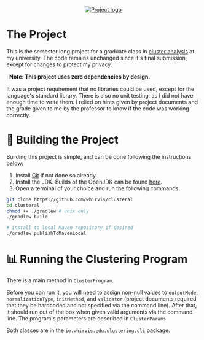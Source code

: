 <div style="text-align: center;">
  <a href="https://commons.wikimedia.org/wiki/File:Polarlicht_2_kmeans_16_large.png">
    <img src="https://i.imgur.com/I17fXM9.png" alt="Project logo"
        title="The aurora borealis, after running k-means clustering with k = 16"/></a>
</div>

# The Project
This is the semester long project for a graduate class in
[cluster analysis](https://en.wikipedia.org/wiki/Cluster_analysis) at my
university. The code remains unchanged since it's final submission, except
for changes to protect my privacy.

ℹ️ **Note: This project uses zero dependencies by design.**

It was a project requirement that no libraries could be used, except for
the language's standard library. There is also no unit testing, as I did
not have enough time to write them. I relied on hints given by project
documents and the grade given to me by the professor to know if the code
was working correctly.

# 🧮 Building the Project

Building this project is simple, and can be done  following the
instructions below:

1. Install [Git](https://git-scm.com/) if not done so already.
2. Install the JDK. Builds of the OpenJDK can be found [here](https://adoptium.net/).
3. Open a terminal of your choice and run the following commands:

```bash
git clone https://github.com/whirvis/clusteral
cd clusteral
chmod +x ./gradlew # unix only
./gradlew build

# install to local Maven repository if desired
./gradlew publishToMavenLocal
```

# 📊 Running the Clustering Program

There is a main method in `ClusterProgram`.

Before you can run it, you will need to assign non-null values to
`outputMode`, `normalizationType`, `initMethod`, and `validator`
(project documents required that they be hardcoded and not specified
via the command line). After that, it should run out of the box when
given valid arguments via the command line. The program's parameters
are described in `ClusterParams`.

Both classes are in the `io.whirvis.edu.clustering.cli` package.
